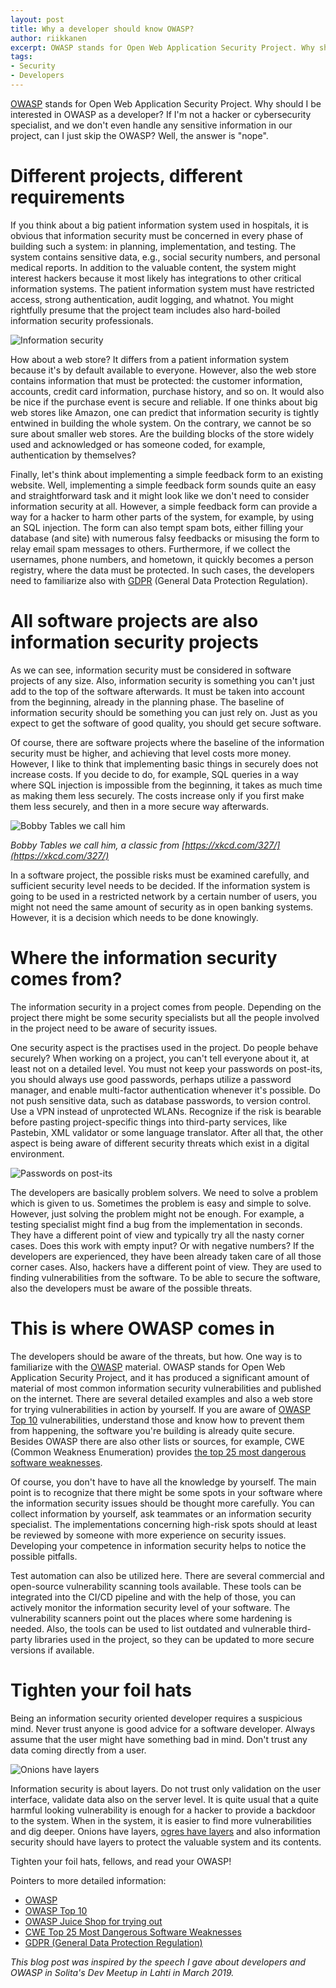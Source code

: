 ```yaml
---
layout: post
title: Why a developer should know OWASP?
author: riikkanen
excerpt: OWASP stands for Open Web Application Security Project. Why should I be interested in OWASP as a developer? If I'm not a hacker or cybersecurity specialist, and we don't even handle any sensitive information in our project, can I just skip the OWASP? Well, the answer is "nope".
tags: 
- Security
- Developers
---
```


[OWASP](https://owasp.org/) stands for Open Web Application Security Project. Why should I be interested in OWASP as a developer? If I'm not a hacker or cybersecurity specialist, and we don't even handle any sensitive information in our project, can I just skip the OWASP? Well, the answer is "nope".

# Different projects, different requirements

If you think about a big patient information system used in hospitals, it is obvious that information security must be concerned in every phase of building such a system: in planning, implementation, and testing. The system contains sensitive data, e.g., social security numbers, and personal medical reports. In addition to the valuable content, the system might interest hackers because it most likely has integrations to other critical information systems. The patient information system must have restricted access, strong authentication, audit logging, and whatnot. You might rightfully presume that the project team includes also hard-boiled information security professionals.

![Information security](/img/why-owasp/hacker-1944688_640.jpg)

How about a web store? It differs from a patient information system because it's by default available to everyone. However, also the web store contains information that must be protected: the customer information, accounts, credit card information, purchase history, and so on. It would also be nice if the purchase event is secure and reliable. If one thinks about big web stores like Amazon, one can predict that information security is tightly entwined in building the whole system. On the contrary, we cannot be so sure about smaller web stores. Are the building blocks of the store widely used and acknowledged or has someone coded, for example, authentication by themselves?

Finally, let's think about implementing a simple feedback form to an existing website. Well, implementing a simple feedback form sounds quite an easy and straightforward task and it might look like we don't need to consider information security at all. However, a simple feedback form can provide a way for a hacker to harm other parts of the system, for example, by using an SQL injection. The form can also tempt spam bots, either filling your database (and site) with numerous falsy feedbacks or misusing the form to relay email spam messages to others. Furthermore, if we collect the usernames, phone numbers, and hometown, it quickly becomes a person registry, where the data must be protected. In such cases, the developers need to familiarize also with [GDPR](https://gdpr-info.eu/) (General Data Protection Regulation).

# All software projects are also information security projects

As we can see, information security must be considered in software projects of any size. Also, information security is something you can't just add to the top of the software afterwards. It must be taken into account from the beginning, already in the planning phase. The baseline of information security should be something you can just rely on. Just as you expect to get the software of good quality, you should get secure software.

Of course, there are software projects where the baseline of the information security must be higher, and achieving that level costs more money. However, I like to think that implementing basic things in securely does not increase costs. If you decide to do, for example, SQL queries in a way where SQL injection is impossible from the beginning, it takes as much time as making them less securely. The costs increase only if you first make them less securely, and then in a more secure way afterwards.

![Bobby Tables we call him](/img/why-owasp/exploits_of_a_mom.png)

*Bobby Tables we call him, a classic from [https://xkcd.com/327/](https://xkcd.com/327/)*

In a software project, the possible risks must be examined carefully, and sufficient security level needs to be decided. If the information system is going to be used in a restricted network by a certain number of users, you might not need the same amount of security as in open banking systems. However, it is a decision which needs to be done knowingly. 

# Where the information security comes from?

The information security in a project comes from people. Depending on the project there might be some security specialists but all the people involved in the project need to be aware of security issues.

One security aspect is the practises used in the project. Do people behave securely? When working on a project, you can't tell everyone about it, at least not on a detailed level. You must not keep your passwords on post-its, you should always use good passwords, perhaps utilize a password manager, and enable multi-factor authentication whenever it's possible. Do not push sensitive data, such as database passwords, to version control. Use a VPN instead of unprotected WLANs. Recognize if the risk is bearable before pasting project-specific things into third-party services, like Pastebin, XML validator or some language translator. After all that, the other aspect is being aware of different security threats which exist in a digital environment. 

![Passwords on post-its](/img/why-owasp/passwords.jpg)

The developers are basically problem solvers. We need to solve a problem which is given to us. Sometimes the problem is easy and simple to solve. However, just solving the problem might not be enough. For example, a testing specialist might find a bug from the implementation in seconds. They have a different point of view and typically try all the nasty corner cases. Does this work with empty input? Or with negative numbers? If the developers are experienced, they have been already taken care of all those corner cases. Also, hackers have a different point of view. They are used to finding vulnerabilities from the software. To be able to secure the software, also the developers must be aware of the possible threats. 

# This is where OWASP comes in

The developers should be aware of the threats, but how. One way is to familiarize with the [OWASP](https://owasp.org/) material. OWASP stands for Open Web Application Security Project, and it has produced a significant amount of material of most common information security vulnerabilities and published on the internet. There are several detailed examples and also a web store for trying vulnerabilities in action by yourself. If you are aware of [OWASP Top 10](https://owasp.org/www-project-top-ten/) vulnerabilities, understand those and know how to prevent them from happening, the software you're building is already quite secure. Besides OWASP there are also other lists or sources, for example, CWE (Common Weakness Enumeration) provides [the top 25 most dangerous software weaknesses](https://cwe.mitre.org/top25/archive/2020/2020_cwe_top25.html).

Of course, you don't have to have all the knowledge by yourself. The main point is to recognize that there might be some spots in your software where the information security issues should be thought more carefully. You can collect information by yourself, ask teammates or an information security specialist. The implementations concerning high-risk spots should at least be reviewed by someone with more experience on security issues. Developing your competence in information security helps to notice the possible pitfalls.

Test automation can also be utilized here. There are several commercial and open-source vulnerability scanning tools available. These tools can be integrated into the CI/CD pipeline and with the help of those, you can actively monitor the information security level of your software. The vulnerability scanners point out the places where some hardening is needed. Also, the tools can be used to list outdated and vulnerable third-party libraries used in the project, so they can be updated to more secure versions if available.

# Tighten your foil hats

Being an information security oriented developer requires a suspicious mind. Never trust anyone is good advice for a software developer. Always assume that the user might have something bad in mind. Don't trust any data coming directly from a user.

![Onions have layers](/img/why-owasp/layers.jpg)

Information security is about layers. Do not trust only validation on the user interface, validate data also on the server level. It is quite usual that a quite harmful looking vulnerability is enough for a hacker to provide a backdoor to the system. When in the system, it is easier to find more vulnerabilities and dig deeper. Onions have layers, [ogres have layers](https://www.youtube.com/watch?v=-FtCTW2rVFM) and also information security should have layers to protect the valuable system and its contents.

Tighten your foil hats, fellows, and read your OWASP!


Pointers to more detailed information:

- [OWASP](https://owasp.org/)
- [OWASP Top 10](https://owasp.org/www-project-top-ten/)
- [OWASP Juice Shop for trying out](https://owasp.org/www-project-juice-shop/)
- [CWE Top 25 Most Dangerous Software Weaknesses](https://cwe.mitre.org/top25/archive/2020/2020_cwe_top25.html)
- [GDPR (General Data Protection Regulation)](https://gdpr-info.eu/)

*This blog post was inspired by the speech I gave about developers and OWASP in Solita's Dev Meetup in Lahti in March 2019.*
